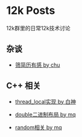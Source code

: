 # 12k Posts

12k群里的日常12k技术讨论

## 杂谈

* [筛简历有感 by chu](./2020/筛简历有感.md)

## C++ 相关

* [thread_local实现 by 白神](./2020/ThreadLocal与其实现.md)

* [double二进制布局 by mq](./2020/IEEE754.md)

* [random相关 by mq](./2020/random.md)
